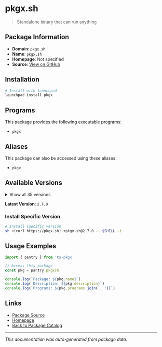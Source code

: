 # pkgx.sh

> Standalone binary that can run anything

## Package Information

- **Domain**: `pkgx.sh`
- **Name**: `pkgx.sh`
- **Homepage**: Not specified
- **Source**: [View on GitHub](https://github.com/pkgxdev/pantry/tree/main/projects/pkgx.sh/package.yml)

## Installation

```bash
# Install with launchpad
launchpad install pkgx
```

## Programs

This package provides the following executable programs:

- `pkgx`

## Aliases

This package can also be accessed using these aliases:

- `pkgx`

## Available Versions

<details>
<summary>Show all 35 versions</summary>

- `2.7.0`, `2.6.0`, `2.5.0`, `2.4.0`, `2.3.2`
- `2.3.1`, `2.3.0`, `2.2.1`, `2.2.0`, `2.1.4`
- `2.1.3`, `2.1.2`, `2.1.1`, `2.1.0`, `2.0.0`
- `1.5.0`, `1.4.1`, `1.4.0`, `1.3.1`, `1.3.0`
- `1.2.2`, `1.2.1`, `1.2.0`, `1.1.6`, `1.1.5`
- `1.1.4`, `1.1.3`, `1.1.2`, `1.1.1`, `1.1.0`
- `1.0.4`, `1.0.3`, `1.0.2`, `1.0.1`, `1.0.0`

</details>

**Latest Version**: `2.7.0`

### Install Specific Version

```bash
# Install specific version
sh <(curl https://pkgx.sh) +pkgx.sh@2.7.0 -- $SHELL -i
```

## Usage Examples

```typescript
import { pantry } from 'ts-pkgx'

// Access this package
const pkg = pantry.pkgxsh

console.log(`Package: ${pkg.name}`)
console.log(`Description: ${pkg.description}`)
console.log(`Programs: ${pkg.programs.join(', ')}`)
```

## Links

- [Package Source](https://github.com/pkgxdev/pantry/tree/main/projects/pkgx.sh/package.yml)
- [Homepage](#)
- [Back to Package Catalog](../package-catalog.md)

---

*This documentation was auto-generated from package data.*
